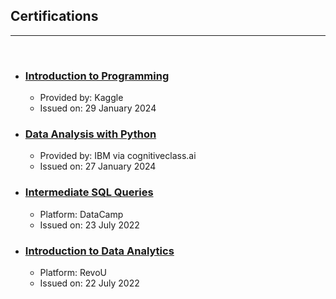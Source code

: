 <h2>Certifications</h2>

<hr>
<br>

- ### [Introduction to Programming](https://www.kaggle.com/learn/certification/zulfikarmuhammad/intro-to-programming)
    - Provided by: Kaggle
    - Issued on: 29 January 2024

- ### [Data Analysis with Python](https://courses.cognitiveclass.ai/certificates/d152e0cd3be24491a07eda6a40031639)
    - Provided by: IBM via cognitiveclass.ai
    - Issued on: 27 January 2024

- ### [Intermediate SQL Queries](https://www.datacamp.com/statement-of-accomplishment/course/bd578e732710fbfd86137585adad4bec40972987?raw=1)
    - Platform: DataCamp
    - Issued on: 23 July 2022

- ### [Introduction to Data Analytics](https://certificates.revou.co/muhammad-zulfikar-certificate-completion-damc22.pdf)
    - Platform: RevoU
    - Issued on: 22 July 2022